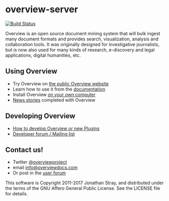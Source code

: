 overview-server
===============

[![Build Status](http://jenkins-ci.overviewdocs.com/job/overview-server/badge/icon)](http://jenkins-ci.overviewdocs.com/job/overview-server/)

Overview is an open source document mining system that will bulk ingest many document formats and provides search, visualization, analysis and collaboration tools. It was originally designed for investigative journalists, but is now also used for many kinds of research, e-discovery and legal applications, digital humanities, etc.

## Using Overview

- Try Overview on [the public Overview website](https://overviewdocs.com)
- Learn how to use it from the [documentation](http://blog.overviewdocs.com)
- Install Overview [on your own computer](https://github.com/overview/overview-local)
- [News stories](https://github.com/overview/overview-server/wiki/News-stories) completed with Overview

## Developing Overview

- [How to develop Overview or new Plugins](https://github.com/overview/overview-server/wiki#developing)
- [Developer forum / Mailing list](https://groups.google.com/forum/?fromgroups#!forum/overview-dev)

## Contact us!
- Twitter [@overviewproject](https://twitter.com/overviewproject)
- email info@overviewdocs.com
- Or post in the [user forum](https://groups.google.com/forum/?fromgroups=#!forum/overview-users)

This software is Copyright 2011-2017 Jonathan Stray, and distributed under the
terms of the GNU Affero General Public License. See the LICENSE file for details.
